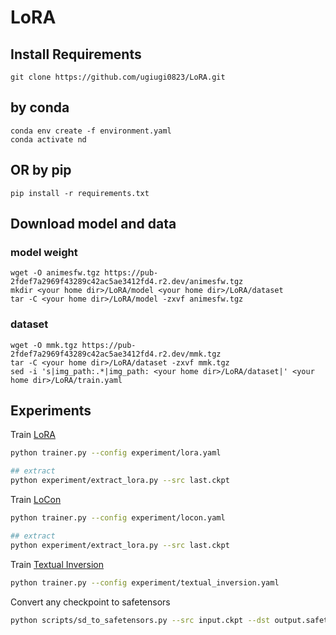 # LoRA



## Install Requirements
```
git clone https://github.com/ugiugi0823/LoRA.git
```

## by conda
```
conda env create -f environment.yaml
conda activate nd
```
## OR by pip
```
pip install -r requirements.txt
```


## Download model and data
### model weight
```
wget -O animesfw.tgz https://pub-2fdef7a2969f43289c42ac5ae3412fd4.r2.dev/animesfw.tgz
mkdir <your home dir>/LoRA/model <your home dir>/LoRA/dataset
tar -C <your home dir>/LoRA/model -zxvf animesfw.tgz
```
### dataset
```
wget -O mmk.tgz https://pub-2fdef7a2969f43289c42ac5ae3412fd4.r2.dev/mmk.tgz
tar -C <your home dir>/LoRA/dataset -zxvf mmk.tgz
sed -i 's|img_path:.*|img_path: <your home dir>/LoRA/dataset|' <your home dir>/LoRA/train.yaml
```


## Experiments

Train [LoRA](https://arxiv.org/abs/2106.09685)

```bash
python trainer.py --config experiment/lora.yaml

## extract 
python experiment/extract_lora.py --src last.ckpt
```

Train [LoCon](https://github.com/KohakuBlueleaf/LoCon)

```bash
python trainer.py --config experiment/locon.yaml

## extract 
python experiment/extract_lora.py --src last.ckpt
```

Train [Textual Inversion](https://textual-inversion.github.io)

```bash
python trainer.py --config experiment/textual_inversion.yaml
```

Convert any checkpoint to safetensors
```bash
python scripts/sd_to_safetensors.py --src input.ckpt --dst output.safetensors
```
